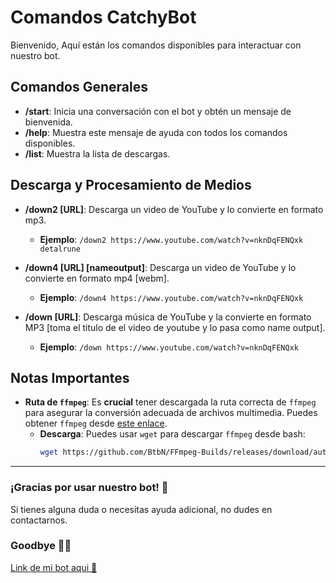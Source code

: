 # Comandos CatchyBot

Bienvenido, Aquí están los comandos disponibles para interactuar con nuestro bot.

## Comandos Generales

- **/start**: Inicia una conversación con el bot y obtén un mensaje de bienvenida.
- **/help**: Muestra este mensaje de ayuda con todos los comandos disponibles.
- **/list**: Muestra la lista de descargas.

## Descarga y Procesamiento de Medios

- **/down2 [URL]**: Descarga un video de YouTube y lo convierte en formato mp3.
  - **Ejemplo**: `/down2 https://www.youtube.com/watch?v=nknDqFENQxk detalrune `
 
- **/down4 [URL] [nameoutput]**: Descarga un video de YouTube y lo convierte en formato mp4 [webm].
  - **Ejemplo**: `/down4 https://www.youtube.com/watch?v=nknDqFENQxk`

- **/down [URL]**: Descarga música de YouTube y la convierte en formato MP3 [toma el titulo de el video de youtube y lo pasa como name output].
  - **Ejemplo**: `/down https://www.youtube.com/watch?v=nknDqFENQxk `

## Notas Importantes
- **Ruta de `ffmpeg`**: Es **crucial** tener descargada la ruta correcta de `ffmpeg` para asegurar la conversión adecuada de archivos multimedia. Puedes obtener `ffmpeg` desde [este enlace](https://github.com/BtbN/FFmpeg-Builds/releases).
  - **Descarga**: Puedes usar `wget` para descargar `ffmpeg` desde bash:
    ```sh
    wget https://github.com/BtbN/FFmpeg-Builds/releases/download/autobuild-2024-12-13-12-34/ffmpeg-master-latest-win64-gpl.zip
    ```

---


### ¡Gracias por usar nuestro bot! 👋
Si tienes alguna duda o necesitas ayuda adicional, no dudes en contactarnos.
### Goodbye 👋🐍 
[Link de mi bot aqui 🤖](https://web.telegram.org/a/#7759974599) 
